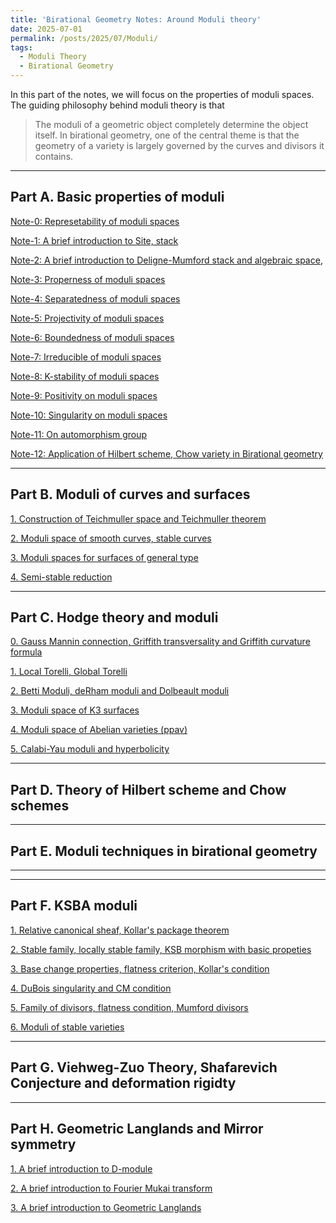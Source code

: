 ```yaml
---
title: 'Birational Geometry Notes: Around Moduli theory'
date: 2025-07-01
permalink: /posts/2025/07/Moduli/
tags:
  - Moduli Theory
  - Birational Geometry
---
```


In this part of the notes, we will focus on the properties of moduli spaces. The guiding philosophy behind moduli theory is that 
> The moduli of a geometric object completely determine the object itself. In birational geometry, one of the central theme is that the geometry of a variety is largely governed by the curves and divisors it contains.



---
## Part A. Basic properties of moduli

[Note-0: Represetability of moduli spaces](https://yilimath.github.io/files/Moduli/RepresentableModuli.pdf)

[Note-1: A brief introduction to Site, stack]()

[Note-2: A brief introduction to Deligne-Mumford stack and algebraic space](), 

[Note-3: Properness of moduli spaces](https://yilimath.github.io/files/Moduli/ProperModuli.pdf)

[Note-4: Separatedness of moduli spaces](https://yilimath.github.io/files/Moduli/SeparatModuli.pdf)

[Note-5: Projectivity of moduli spaces](https://yilimath.github.io/files/Moduli/ProjectiveModuli.pdf)

[Note-6: Boundedness of moduli spaces](https://yilimath.github.io/files/Moduli/BoundednessModuli.pdf)

[Note-7: Irreducible of moduli spaces](https://yilimath.github.io/files/Moduli/IrreducibleModuli.pdf)

[Note-8: K-stability of moduli spaces](https://yilimath.github.io/files/Moduli/Kstable.pdf)

[Note-9: Positivity on moduli spaces]()

[Note-10: Singularity on moduli spaces]()

[Note-11: On automorphism group](https://yilimath.github.io/files/Moduli/AutGroup.pdf)

[Note-12: Application of Hilbert scheme, Chow variety in Birational geometry](https://yilimath.github.io/files/Deformation/HilbertScheme.pdf)


---
## Part B. Moduli of curves and surfaces

[1. Construction of Teichmuller space and Teichmuller theorem](https://yilimath.github.io/files/Moduli/Teichmuller.pdf)

[2. Moduli space of smooth curves, stable curves](https://yilimath.github.io/files/Moduli/ModuliCurve.pdf)

[3. Moduli spaces for surfaces of general type]()

[4. Semi-stable reduction]()

---
## Part C. Hodge theory and moduli

[0. Gauss Mannin connection, Griffith transversality and Griffith curvature formula]()

[1. Local Torelli, Global Torelli]()

[2. Betti Moduli, deRham moduli and Dolbeault moduli]()

[3. Moduli space of K3 surfaces](https://yilimath.github.io/files/Moduli/ModuliK3.pdf)

[4. Moduli space of Abelian varieties (ppav)]()

[5. Calabi-Yau moduli and hyperbolicity]()



----
## Part D. Theory of Hilbert scheme and Chow schemes


---
## Part E. Moduli techniques in birational geometry


---



----
## Part F. KSBA moduli

[1. Relative canonical sheaf, Kollar's package theorem]()

[2. Stable family, locally stable family, KSB morphism with basic propeties]()

[3. Base change properties, flatness criterion, Kollar's condition]()

[4. DuBois singularity and CM condition]()

[5. Family of divisors, flatness condition, Mumford divisors]()

[6. Moduli of stable varieties]()


----
## Part G. Viehweg-Zuo Theory, Shafarevich Conjecture and deformation rigidty




---
## Part H. Geometric Langlands and Mirror symmetry


[1. A brief introduction to D-module]()

[2. A brief introduction to Fourier Mukai transform]()

[3. A brief introduction to Geometric Langlands]()

